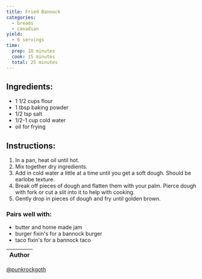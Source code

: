 ```yaml
---
title: Fried Bannock
categories:
  - breads
  - canadian
yield:
  - 6 servings
time:  
  prep: 10 minutes
  cook: 15 minutes
  total: 25 minutes
---
```


## Ingredients:
* 1 1/2 cups flour
* 1 tbsp baking powder
* 1/2 tsp salt
* 1/2-1 cup cold water
* oil for frying
 
## Instructions:
1. In a pan, heat oil until hot. 
2. Mix together dry ingredients. 
3. Add in cold water a little at a time until you get a soft dough. Should be earlobe texture. 
4. Break off pieces of dough and flatten them with your palm. Pierce dough with fork or cut a slit into it to help with cooking.
5. Gently drop in pieces of dough and fry until golden brown.

### Pairs well with:
* butter and home made jam
* burger fixin's for a bannock burger
* taco fixin's for a bannock taco

Author |
------ |
[@punkrockgoth](https://github.com/punkrockgoth)
